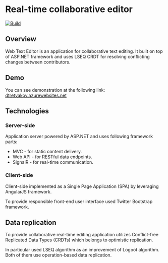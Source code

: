 # Real-time collaborative  editor

[![Build](https://ci.appveyor.com/api/projects/status/5gde9vm8u9t2lnu5/branch/master?svg=true)](https://ci.appveyor.com/project/dtretyakov/web-text-editor/)

## Overview

Web Text Editor is an application for collaborative text editing. It built on top of ASP.NET framework and uses LSEQ CRDT for resolving conflicting changes between contributors.

## Demo

You can see demonstration at the following link: [dtretyakov.azurewebsites.net](http://dtretyakov.azurewebsites.net)

## Technologies

### Server-side

Application server powered by ASP.NET and uses following framework parts:

* MVC - for static content delivery.
* Web API - for RESTful data endpoints.
* SignalR - for real-time communication.

### Client-side

Client-side implemented as a Single Page Application (SPA) by leveraging AngularJS framework.

To provide responsible front-end user interface used Twitter Bootstrap framework.

## Data replication

To provide collaborative real-time editing application utilizes Conflict-free Replicated Data Types (CRDTs) which belongs to optimistic replication.

In particular used LSEQ algorithm as an improvement of Logoot algorithm. Both of them use operation-based data replication.
